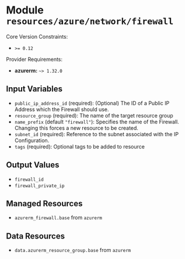 
# Module `resources/azure/network/firewall`

Core Version Constraints:
* `>= 0.12`

Provider Requirements:
* **azurerm:** `~> 1.32.0`

## Input Variables
* `public_ip_address_id` (required): (Optional) The ID of a Public IP Address which the Firewall should use.
* `resource_group` (required): The name of the target resource group
* `name_prefix` (default `"firewall"`): Specifies the name of the Firewall. Changing this forces a new resource to be created.
* `subnet_id` (required): Reference to the subnet associated with the IP Configuration.
* `tags` (required): Optional tags to be added to resource

## Output Values
* `firewall_id`
* `firewall_private_ip`

## Managed Resources
* `azurerm_firewall.base` from `azurerm`

## Data Resources
* `data.azurerm_resource_group.base` from `azurerm`

